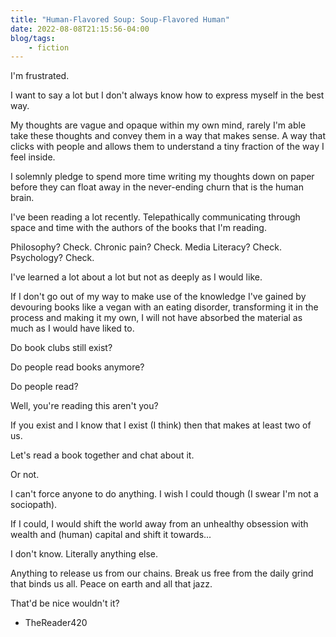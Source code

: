 ```yaml
---
title: "Human-Flavored Soup: Soup-Flavored Human"
date: 2022-08-08T21:15:56-04:00
blog/tags:
    - fiction
---
```


I'm frustrated.

I want to say a lot but I don't always know how to express myself in the best way.

My thoughts are vague and opaque within my own mind, rarely I'm able take these thoughts and convey them in a way that makes sense. A way that clicks with people and allows them to understand a tiny fraction of the way I feel inside.

I solemnly pledge to spend more time writing my thoughts down on paper before they can float away in the never-ending churn that is the human brain.

I've been reading a lot recently. Telepathically communicating through space and time with the authors of the books that I'm reading.

Philosophy? Check. Chronic pain? Check. Media Literacy? Check. Psychology? Check.

I've learned a lot about a lot but not as deeply as I would like.

If I don't go out of my way to make use of the knowledge I've gained by devouring books like a vegan with an eating disorder, transforming it in the process and making it my own, I will not have absorbed the material as much as I would have liked to.

Do book clubs still exist?

Do people read books anymore?

Do people read?

Well, you're reading this aren't you?

If you exist and I know that I exist (I think) then that makes at least two of us.

Let's read a book together and chat about it.

Or not.

I can't force anyone to do anything. I wish I could though (I swear I'm not a sociopath).

If I could, I would shift the world away from an unhealthy obsession with wealth and (human) capital and shift it towards...

I don't know. Literally anything else.

Anything to release us from our chains. Break us free from the daily grind that binds us all. Peace on earth and all that jazz.

That'd be nice wouldn't it?

- TheReader420
